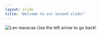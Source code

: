 ```yaml
---
layout: slide
title: "Welcome to our second slide!"
---
```

![Len maracas](https://media1.tenor.com/images/06ed32f5f8aac72d91d37eb77e4e4427/tenor.gif?itemid=10999562)
Use the left arrow to go back!
